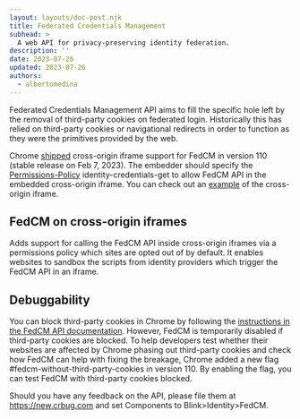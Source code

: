 ```yaml
---
layout: layouts/doc-post.njk
title: Federated Credentials Management
subhead: >
  A web API for privacy-preserving identity federation.
description: ''
date: 2023-07-26
updated: 2023-07-26
authors:
  - albertomedina
---
```


Federated Credentials Management API aims to fill the specific hole left by the removal of third-party cookies on federated login. Historically this has relied on third-party cookies or navigational redirects in order to function as they were the primitives provided by the web.

Chrome [shipped](https://groups.google.com/a/chromium.org/g/blink-dev/c/IGvFrHYMH7A) cross-origin iframe support for FedCM in version 110 (stable release on Feb 7, 2023). The embedder should specify the [Permissions-Policy](https://github.com/w3c/webappsec-permissions-policy/blob/main/permissions-policy-explainer.md#how-is-a-policy-specified) identity-credentials-get to allow FedCM API in the embedded cross-origin iframe. You can check out an [example](https://fedcm-top-frame.glitch.me/) of the cross-origin iframe.

## FedCM on cross-origin iframes

Adds support for calling the FedCM API inside cross-origin iframes via a permissions policy which sites are opted out of by default. It enables websites to sandbox the scripts from identity providers which trigger the FedCM API in an iframe.

## Debuggability

You can block third-party cookies in Chrome by following the [instructions in the FedCM API documentation](/docs/privacy-sandbox/fedcm/#block-third-party-cookies). However, FedCM is temporarily disabled if third-party cookies are blocked. To help developers test whether their websites are affected by Chrome phasing out third-party cookies and check how FedCM can help with fixing the breakage, Chrome added a new flag #fedcm-without-third-party-cookies in version 110. By enabling the flag, you can test FedCM with third-party cookies blocked.

Should you have any feedback on the API, please file them at https://new.crbug.com and set Components to Blink>Identity>FedCM.
